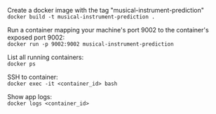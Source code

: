 
Create a docker image with the tag "musical-instrument-prediction"  
`docker build -t musical-instrument-prediction .`

Run a container mapping your machine's port 9002 to the container's exposed port 9002:  
`docker run -p 9002:9002 musical-instrument-prediction`

List all running containers:  
`docker ps`

SSH to container:  
`docker exec -it <container_id> bash`

Show app logs:  
`docker logs <container_id>`
